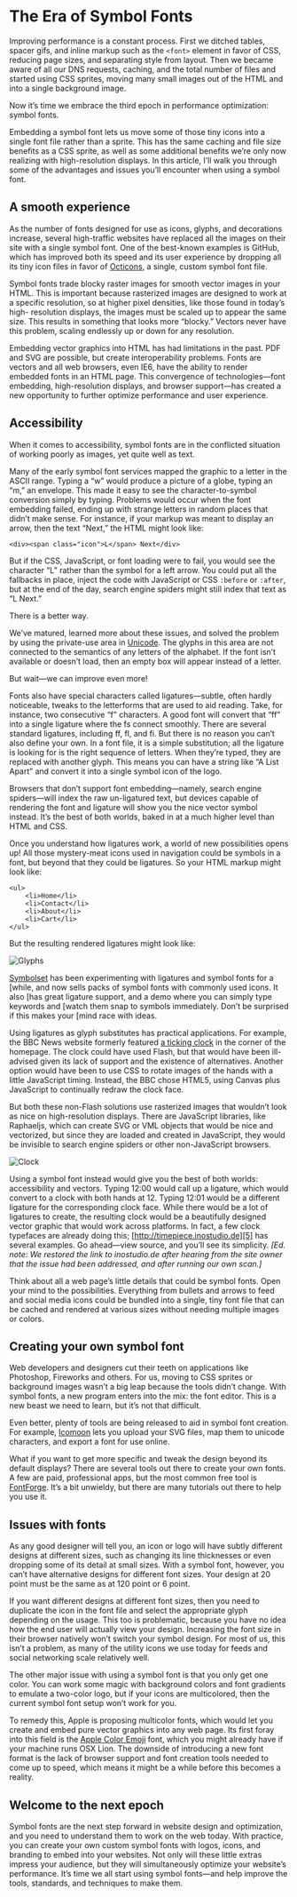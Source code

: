 The Era of Symbol Fonts
============================================================

Improving performance is a constant process. First we ditched tables, spacer
gifs, and inline markup such as the `<font>` element in favor of CSS, reducing
page sizes, and separating style from layout. Then we became aware of all our
DNS requests, caching, and the total number of files and started using CSS
sprites, moving many small images out of the HTML and into a single background
image.

Now it’s time we embrace the third epoch in performance optimization: symbol
fonts.

Embedding a symbol font lets us move some of those tiny icons into a single
font file rather than a sprite. This has the same caching and file size
benefits as a CSS sprite, as well as some additional benefits we’re only now
realizing with high-resolution displays. In this article, I’ll walk you
through some of the advantages and issues you’ll encounter when using a symbol
font.


## A smooth experience ##

As the number of fonts designed for use as icons, glyphs, and decorations
increase, several high-traffic websites have replaced all the images on their
site with a single symbol font. One of the best-known examples is GitHub,
which has improved both its speed and its user experience by dropping all its
tiny icon files in favor of [Octicons][1], a single, custom symbol font file.

Symbol fonts trade blocky raster images for smooth vector images in your HTML.
This is important because rasterized images are designed to work at a specific
resolution, so at higher pixel densities, like those found in today’s high-
resolution displays, the images must be scaled up to appear the same size.
This results in something that looks more “blocky.” Vectors never have this
problem, scaling endlessly up or down for any resolution.

Embedding vector graphics into HTML has had limitations in the past. PDF and
SVG are possible, but create interoperability problems. Fonts are vectors and
all web browsers, even IE6, have the ability to render embedded fonts in an
HTML page. This convergence of technologies—font embedding, high-resolution
displays, and browser support—has created a new opportunity to further
optimize performance and user experience.


## Accessibility ##

When it comes to accessibility, symbol fonts are in the conflicted situation
of working poorly as images, yet quite well as text.

Many of the early symbol font services mapped the graphic to a letter in the
ASCII range. Typing a “w” would produce a picture of a globe, typing an “m,”
an envelope. This made it easy to see the character-to-symbol conversion
simply by typing. Problems would occur when the font embedding failed, ending
up with strange letters in random places that didn’t make sense. For instance,
if your markup was meant to display an arrow, then the text “Next,” the HTML
might look like:

    <div><span class="icon">L</span> Next</div>

But if the CSS, JavaScript, or font loading were to fail, you would see the
character “L” rather than the symbol for a left arrow. You could put all the
fallbacks in place, inject the code with JavaScript or CSS `:before` or
`:after`, but at the end of the day, search engine spiders might still index
that text as “L Next.”

There is a better way.

We’ve matured, learned more about these issues, and solved the problem by
using the private-use area in [Unicode][2]. The glyphs in this area are not
connected to the semantics of any letters of the alphabet. If the font isn’t
available or doesn’t load, then an empty box will appear instead of a letter.

But wait—we can improve even more!

Fonts also have special characters called ligatures—subtle, often hardly
noticeable, tweaks to the letterforms that are used to aid reading. Take, for
instance, two consecutive “f” characters. A good font will convert that “ff”
into a single ligature where the fs connect smoothly. There are several
standard ligatures, including ff, fl, and fi. But there is no reason you can’t
also define your own. In a font file, it is a simple substitution; all the
ligature is looking for is the right sequence of letters. When they’re typed,
they are replaced with another glyph. This means you can have a string like “A
List Apart” and convert it into a single symbol icon of the logo.

Browsers that don’t support font embedding—namely, search engine spiders—will
index the raw un-ligatured text, but devices capable of rendering the font and
ligature will show you the nice vector symbol instead. It’s the best of both
worlds, baked in at a much higher level than HTML and CSS.

Once you understand how ligatures work, a world of new possibilities opens up!
All those mystery-meat icons used in navigation could be symbols in a font,
but beyond that they could be ligatures. So your HTML markup might look like:

    <ul>
        <li>Home</li>
        <li>Contact</li>
        <li>About</li>
        <li>Cart</li>
    </ul>

But the resulting rendered ligatures might look like:  

![][8]


[Symbolset][3] has been experimenting with ligatures and symbol fonts for a
[while, and now sells packs of symbol fonts with commonly used icons. It also
[has great ligature support, and a demo where you can simply type keywords and
[watch them snap to symbols immediately. Don’t be surprised if this makes your
[mind race with ideas.

Using ligatures as glyph substitutes has practical applications. For example,
the BBC News website formerly featured [a ticking clock][4] in the corner of
the homepage. The clock could have used Flash, but that would have been ill-
advised given its lack of support and the existence of alternatives. Another
option would have been to use CSS to rotate images of the hands with a little
JavaScript timing. Instead, the BBC chose HTML5, using Canvas plus JavaScript
to continually redraw the clock face.

But both these non-Flash solutions use rasterized images that wouldn’t look as
nice on high-resolution displays. There are JavaScript libraries, like
Raphaeljs, which can create SVG or VML objects that would be nice and
vectorized, but since they are loaded and created in JavaScript, they would be
invisible to search engine spiders or other non-JavaScript browsers.

![][9]

Using a symbol font instead would give you the best of both worlds:
accessibility and vectors. Typing 12:00 would call up a ligature, which would
convert to a clock with both hands at 12. Typing 12:01 would be a different
ligature for the corresponding clock face. While there would be a lot of
ligatures to create, the resulting clock would be a beautifully designed
vector graphic that would work across platforms. In fact, a few clock
typefaces are already doing this; [http://timepiece.inostudio.de][5] has
several examples. Go ahead—view source, and you’ll see its simplicity. *[Ed.
note: We restored the link to inostudio.de after hearing from the site owner
that the issue had been addressed, and after running our own scan.]*

Think about all a web page’s little details that could be symbol fonts. Open
your mind to the possibilities. Everything from bullets and arrows to feed and
social media icons could be bundled into a single, tiny font file that can be
cached and rendered at various sizes without needing multiple images or
colors.


## Creating your own symbol font ##

Web developers and designers cut their teeth on applications like Photoshop,
Fireworks and others. For us, moving to CSS sprites or background images
wasn’t a big leap because the tools didn’t change. With symbol fonts, a new
program enters into the mix: the font editor. This is a new beast we need to
learn, but it’s not that difficult.

Even better, plenty of tools are being released to aid in symbol font
creation. For example, [Icomoon][6] lets you upload your SVG files, map them
to unicode characters, and export a font for use online.

What if you want to get more specific and tweak the design beyond its default
displays? There are several tools out there to create your own fonts. A few
are paid, professional apps, but the most common free tool is [FontForge][7].
It’s a bit unwieldy, but there are many tutorials out there to help you use
it.


## Issues with fonts ##

As any good designer will tell you, an icon or logo will have subtly different
designs at different sizes, such as changing its line thicknesses or even
dropping some of its detail at small sizes. With a symbol font, however, you
can’t have alternative designs for different font sizes. Your design at 20
point must be the same as at 120 point or 6 point.

If you want different designs at different font sizes, then you need to
duplicate the icon in the font file and select the appropriate glyph depending
on the usage. This too is problematic, because you have no idea how the end
user will actually view your design. Increasing the font size in their browser
natively won’t switch your symbol design. For most of us, this isn’t a
problem, as many of the utility icons we use today for feeds and social
networking scale relatively well.

The other major issue with using a symbol font is that you only get one color.
You can work some magic with background colors and font gradients to emulate a
two-color logo, but if your icons are multicolored, then the current symbol
font setup won’t work for you.



To remedy this, Apple is proposing multicolor fonts, which would let you
create and embed pure vector graphics into any web page. Its first foray into
this field is the [Apple Color Emoji][8] font, which you might already have if
your machine runs OSX Lion. The downside of introducing a new font format is
the lack of browser support and font creation tools needed to come up to
speed, which means it might be a while before this becomes a reality.


## Welcome to the next epoch ##

Symbol fonts are the next step forward in website design and optimization, and
you need to understand them to work on the web today. With practice, you can
create your own custom symbol fonts with logos, icons, and branding to embed
into your websites. Not only will these little extras impress your audience,
but they will simultaneously optimize your website’s performance. It’s time we
all start using symbol fonts—and help improve the tools, standards, and
techniques to make them.





[0]: https://github.com/blog/1106-say-hello-to-octicons ""
[1]: http://en.wikipedia.org/wiki/Private_Use_(Unicode) ""
[2]: http://symbolset.com/ ""
[3]: http://www.bbc.co.uk/blogs/webdeveloper/2010/04/good-news-the-clock-has.shtml ""
[4]: http://timepiece.inostudio.de/ ""
[5]: http://icomoon.io/ ""
[6]: http://fontforge.org/ ""
[7]: http://en.wikipedia.org/wiki/Apple_Color_Emoji ""
[8]: ./img/glyphs.png "Glyphs"
[9]: ./img/clock.png "Clock"